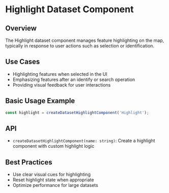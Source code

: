 # Highlight Dataset Component

## Overview

The Highlight dataset component manages feature highlighting on the map, typically in response to user actions such as selection or identification.

## Use Cases

- Highlighting features when selected in the UI
- Emphasizing features after an identify or search operation
- Providing visual feedback for user interactions

## Basic Usage Example

```typescript
const highlight = createDatasetHighlightComponent('Highlight');
```

## API

- `createDatasetHighlightComponent(name: string)`: Create a highlight component with custom highlight logic

## Best Practices

- Use clear visual cues for highlighting
- Reset highlight state when appropriate
- Optimize performance for large datasets
